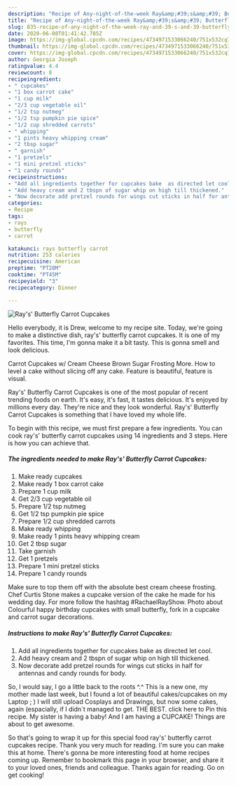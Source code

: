 ```yaml
---
description: "Recipe of Any-night-of-the-week Ray&amp;#39;s&amp;#39; Butterfly Carrot Cupcakes"
title: "Recipe of Any-night-of-the-week Ray&amp;#39;s&amp;#39; Butterfly Carrot Cupcakes"
slug: 835-recipe-of-any-night-of-the-week-ray-and-39-s-and-39-butterfly-carrot-cupcakes
date: 2020-06-08T01:41:42.785Z
image: https://img-global.cpcdn.com/recipes/4734971533066240/751x532cq70/rays-butterfly-carrot-cupcakes-recipe-main-photo.jpg
thumbnail: https://img-global.cpcdn.com/recipes/4734971533066240/751x532cq70/rays-butterfly-carrot-cupcakes-recipe-main-photo.jpg
cover: https://img-global.cpcdn.com/recipes/4734971533066240/751x532cq70/rays-butterfly-carrot-cupcakes-recipe-main-photo.jpg
author: Georgia Joseph
ratingvalue: 4.4
reviewcount: 8
recipeingredient:
- " cupcakes"
- "1 box carrot cake"
- "1 cup milk"
- "2/3 cup vegetable oil"
- "1/2 tsp nutmeg"
- "1/2 tsp pumpkin pie spice"
- "1/2 cup shredded carrots"
- " whipping"
- "1 pints heavy whipping cream"
- "2 tbsp sugar"
- " garnish"
- "1 pretzels"
- "1 mini pretzel sticks"
- "1 candy rounds"
recipeinstructions:
- "Add all ingredients together for cupcakes bake  as directed let cool."
- "Add heavy cream and 2 tbspn of sugar whip on high till thickened."
- "Now decorate add pretzel rounds for wings cut sticks in half for antennas and candy rounds for body."
categories:
- Recipe
tags:
- rays
- butterfly
- carrot

katakunci: rays butterfly carrot 
nutrition: 253 calories
recipecuisine: American
preptime: "PT28M"
cooktime: "PT45M"
recipeyield: "3"
recipecategory: Dinner

---
```



![Ray&#39;s&#39; Butterfly Carrot Cupcakes](https://img-global.cpcdn.com/recipes/4734971533066240/751x532cq70/rays-butterfly-carrot-cupcakes-recipe-main-photo.jpg)

Hello everybody, it is Drew, welcome to my recipe site. Today, we're going to make a distinctive dish, ray&#39;s&#39; butterfly carrot cupcakes. It is one of my favorites. This time, I'm gonna make it a bit tasty. This is gonna smell and look delicious.

Carrot Cupcakes w/ Cream Cheese Brown Sugar Frosting More. How to level a cake without slicing off any cake. Feature is beautiful, feature is visual.

Ray&#39;s&#39; Butterfly Carrot Cupcakes is one of the most popular of recent trending foods on earth. It's easy, it's fast, it tastes delicious. It's enjoyed by millions every day. They're nice and they look wonderful. Ray&#39;s&#39; Butterfly Carrot Cupcakes is something that I have loved my whole life.


To begin with this recipe, we must first prepare a few ingredients. You can cook ray&#39;s&#39; butterfly carrot cupcakes using 14 ingredients and 3 steps. Here is how you can achieve that.

<!--inarticleads1-->

##### The ingredients needed to make Ray&#39;s&#39; Butterfly Carrot Cupcakes:

1. Make ready  cupcakes
1. Make ready 1 box carrot cake
1. Prepare 1 cup milk
1. Get 2/3 cup vegetable oil
1. Prepare 1/2 tsp nutmeg
1. Get 1/2 tsp pumpkin pie spice
1. Prepare 1/2 cup shredded carrots
1. Make ready  whipping
1. Make ready 1 pints heavy whipping cream
1. Get 2 tbsp sugar
1. Take  garnish
1. Get 1 pretzels
1. Prepare 1 mini pretzel sticks
1. Prepare 1 candy rounds


Make sure to top them off with the absolute best cream cheese frosting. Chef Curtis Stone makes a cupcake version of the cake he made for his wedding day. For more follow the hashtag #RachaelRayShow. Photo about Colourful happy birthday cupcakes with small butterfly, fork in a cupcake and carrot sugar decorations. 

<!--inarticleads2-->

##### Instructions to make Ray&#39;s&#39; Butterfly Carrot Cupcakes:

1. Add all ingredients together for cupcakes bake  as directed let cool.
1. Add heavy cream and 2 tbspn of sugar whip on high till thickened.
1. Now decorate add pretzel rounds for wings cut sticks in half for antennas and candy rounds for body.


So, I would say, I go a little back to the roots ^.^ This is a new one, my mother made last week, but I found a lot of beautiful cakes/cupcakes on my Laptop ; ) I will still upload Cosplays and Drawings, but now some cakes, again (espacially, if I didn´t managed to get. THE BEST. click here to Pin this recipe. My sister is having a baby! And I am having a CUPCAKE! Things are about to get awesome. 

So that's going to wrap it up for this special food ray&#39;s&#39; butterfly carrot cupcakes recipe. Thank you very much for reading. I'm sure you can make this at home. There's gonna be more interesting food at home recipes coming up. Remember to bookmark this page in your browser, and share it to your loved ones, friends and colleague. Thanks again for reading. Go on get cooking!
